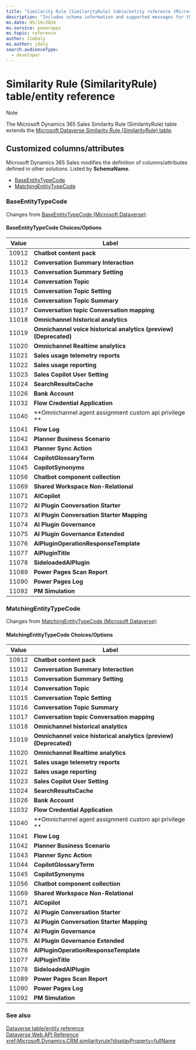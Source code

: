 ```yaml
---
title: "Similarity Rule (SimilarityRule) table/entity reference (Microsoft Dynamics 365 Sales) | Microsoft Docs"
description: "Includes schema information and supported messages for the Similarity Rule (SimilarityRule) table/entity with Microsoft Dynamics 365 Sales."
ms.date: 05/19/2024
ms.service: powerapps
ms.topic: reference
author: JimDaly
ms.author: jdaly
search.audienceType: 
  - developer
---
```


# Similarity Rule (SimilarityRule) table/entity reference



> [!NOTE]
> The Microsoft Dynamics 365 Sales Similarity Rule (SimilarityRule) table extends the [Microsoft Dataverse Similarity Rule (SimilarityRule) table](/power-apps/developer/data-platform/reference/entities/similarityrule).



## Customized columns/attributes

Microsoft Dynamics 365 Sales
modifies the definition of columns/attributes defined in other solutions. Listed by **SchemaName**.

- [BaseEntityTypeCode](#BKMK_BaseEntityTypeCode)
- [MatchingEntityTypeCode](#BKMK_MatchingEntityTypeCode)

### <a name="BKMK_BaseEntityTypeCode"></a> BaseEntityTypeCode

Changes from [BaseEntityTypeCode (Microsoft Dataverse)](/power-apps/developer/data-platform/reference/entities/similarityrule#BKMK_BaseEntityTypeCode):

#### BaseEntityTypeCode Choices/Options

|Value|Label|
|---|---|
|10912|**Chatbot content pack**|
|11012|**Conversation Summary Interaction**|
|11013|**Conversation Summary Setting**|
|11014|**Conversation Topic**|
|11015|**Conversation Topic Setting**|
|11016|**Conversation Topic Summary**|
|11017|**Conversation topic Conversation mapping**|
|11018|**Omnichannel historical analytics**|
|11019|**Omnichannel voice historical analytics (preview) (Deprecated)**|
|11020|**Omnichannel Realtime analytics**|
|11021|**Sales usage telemetry reports**|
|11022|**Sales usage reporting**|
|11023|**Sales Copilot User Setting**|
|11024|**SearchResultsCache**|
|11026|**Bank Account**|
|11032|**Flow Credential Application**|
|11040|**Omnichannel agent assignment custom api privilege **|
|11041|**Flow Log**|
|11042|**Planner Business Scenario**|
|11043|**Planner Sync Action**|
|11044|**CopilotGlossaryTerm**|
|11045|**CopilotSynonyms**|
|11056|**Chatbot component collection**|
|11069|**Shared Workspace Non-Relational**|
|11071|**AICopilot**|
|11072|**AI Plugin Conversation Starter**|
|11073|**AI Plugin Conversation Starter Mapping**|
|11074|**AI Plugin Governance**|
|11075|**AI Plugin Governance Extended**|
|11076|**AIPluginOperationResponseTemplate**|
|11077|**AIPluginTitle**|
|11078|**SideloadedAIPlugin**|
|11089|**Power Pages Scan Report**|
|11090|**Power Pages Log**|
|11092|**PM Simulation**|

### <a name="BKMK_MatchingEntityTypeCode"></a> MatchingEntityTypeCode

Changes from [MatchingEntityTypeCode (Microsoft Dataverse)](/power-apps/developer/data-platform/reference/entities/similarityrule#BKMK_MatchingEntityTypeCode):

#### MatchingEntityTypeCode Choices/Options

|Value|Label|
|---|---|
|10912|**Chatbot content pack**|
|11012|**Conversation Summary Interaction**|
|11013|**Conversation Summary Setting**|
|11014|**Conversation Topic**|
|11015|**Conversation Topic Setting**|
|11016|**Conversation Topic Summary**|
|11017|**Conversation topic Conversation mapping**|
|11018|**Omnichannel historical analytics**|
|11019|**Omnichannel voice historical analytics (preview) (Deprecated)**|
|11020|**Omnichannel Realtime analytics**|
|11021|**Sales usage telemetry reports**|
|11022|**Sales usage reporting**|
|11023|**Sales Copilot User Setting**|
|11024|**SearchResultsCache**|
|11026|**Bank Account**|
|11032|**Flow Credential Application**|
|11040|**Omnichannel agent assignment custom api privilege **|
|11041|**Flow Log**|
|11042|**Planner Business Scenario**|
|11043|**Planner Sync Action**|
|11044|**CopilotGlossaryTerm**|
|11045|**CopilotSynonyms**|
|11056|**Chatbot component collection**|
|11069|**Shared Workspace Non-Relational**|
|11071|**AICopilot**|
|11072|**AI Plugin Conversation Starter**|
|11073|**AI Plugin Conversation Starter Mapping**|
|11074|**AI Plugin Governance**|
|11075|**AI Plugin Governance Extended**|
|11076|**AIPluginOperationResponseTemplate**|
|11077|**AIPluginTitle**|
|11078|**SideloadedAIPlugin**|
|11089|**Power Pages Scan Report**|
|11090|**Power Pages Log**|
|11092|**PM Simulation**|



### See also

[Dataverse table/entity reference](../about-entity-reference.md)  
[Dataverse Web API Reference](/power-apps/developer/data-platform/webapi/reference/about)   
<xref:Microsoft.Dynamics.CRM.similarityrule?displayProperty=fullName>
